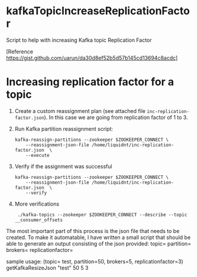 # kafkaTopicIncreaseReplicationFactor
Script to help with increasing Kafka topic Replication Factor

[Reference https://gist.github.com/uarun/da30d8ef52b5d57b145cd13694c8acdc]

# Increasing replication factor for a topic

1. Create a custom reassignment plan (see attached file `inc-replication-factor.json`). In this case we are going from replication factor of 1 to 3.
2. Run Kafka partition reassignment script:

       kafka-reassign-partitions --zookeeper $ZOOKEEPER_CONNECT \
           --reassignment-json-file /home/liquidnt/inc-replication-factor.json  \
           --execute
   
3. Verify if the assignment was successful

       kafka-reassign-partitions --zookeeper $ZOOKEEPER_CONNECT \
           --reassignment-json-file /home/liquidnt/inc-replication-factor.json  \
           --verify
           
4. More verifications

        ./kafka-topics --zookeeper $ZOOKEEPER_CONNECT --describe --topic __consumer_offsets
        

The most important part of this process is the json file that needs to be created. To make it automatable, I have written a small script that should be able to generate an output consisting of the json provided:
topic= <name of the topic>
partition= <total partitions in the topic>
brokers= <number of brokers>
replicationfactor= <desired replication factor>

sample usage: (topic= test, partition=50, brokers=5, replicationfactor=3)
getKafkaResizeJson "test" 50 5 3
